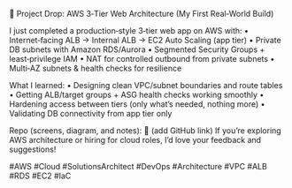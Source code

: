 🚀 Project Drop: AWS 3‑Tier Web Architecture (My First Real‑World Build)

I just completed a production‑style 3‑tier web app on AWS with:
• Internet‑facing ALB → Internal ALB → EC2 Auto Scaling (app tier)
• Private DB subnets with Amazon RDS/Aurora
• Segmented Security Groups + least‑privilege IAM
• NAT for controlled outbound from private subnets
• Multi‑AZ subnets & health checks for resilience

What I learned:
• Designing clean VPC/subnet boundaries and route tables
• Getting ALB/target groups + ASG health checks working smoothly
• Hardening access between tiers (only what’s needed, nothing more)
• Validating DB connectivity from app tier only

Repo (screens, diagram, and notes): 🔗 (add GitHub link)
If you’re exploring AWS architecture or hiring for cloud roles, I’d love your feedback and suggestions!

#AWS #Cloud #SolutionsArchitect #DevOps #Architecture #VPC #ALB #RDS #EC2 #IaC
